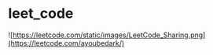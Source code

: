 # leet_code

![https://leetcode.com/static/images/LeetCode_Sharing.png](https://leetcode.com/ayoubedark/)
